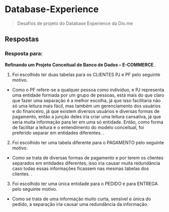 # Database-Experience
> Desafios de projeto do Database Experience da Dio.me

## Respostas

### Resposta para:
__Refinando um Projeto Conceitual de Banco de Dados – E-COMMERCE__
.

1. Foi escolhido ter duas tabelas para os CLIENTES PJ e PF pelo seguinte motivo.
- Como o PF refere-se a qualquer pessoa como indivíduo, e PJ representa uma entidade formada por um grupo de pessoas, está 
mais do que claro que fazer uma separação é a melhor escolha, já que isso facilitaria não só uma leitura mais fácil, mas também 
um gerenciamento dos usuários e do financeiro, já que existem diversos usuários e diversas formas de pagamento, então a junção
deles iria criar uma leitura cansativa, já que seria muita informação para ler em uma só entidade.
Então, como forma de facilitar a leitura e o entendimento do modelo conceitual, foi preferido separar em entidades diferentes.
.

2. Foi escolhido ter uma tabela diferente para o PAGAMENTO pelo seguinte motivo.
- Como se trata de diversas formas de pagamento e por terem os clientes separados em entidades diferentes, isso iria causar muita
redundância caso todas essas informações ficassem nas mesmas tabelas dos clientes.
.

3. Foi escolhido ter uma única entidade para o PEDIDO e para ENTREGA pelo seguinte motivo.
- Como se trata de uma informação muito curta, sensível e única do pedido, a separação iria causar uma redundância da
informação.

